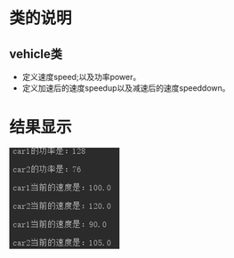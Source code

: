 # 类的说明
## vehicle类
* 定义速度speed;以及功率power。
* 定义加速后的速度speedup以及减速后的速度speeddown。
# 结果显示
![截图](1518863415(1).png)